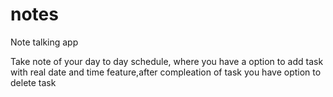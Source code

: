 # notes
Note talking app

Take note of your day to day schedule, where you have a option to add task with real date and time feature,after compleation of task you have option to delete task
